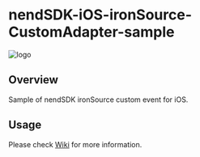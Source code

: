 # nendSDK-iOS-ironSource-CustomAdapter-sample

![logo](https://user-images.githubusercontent.com/9563381/31269103-17daebce-aaba-11e7-9899-742435c4ef20.png)

## Overview
Sample of nendSDK ironSource custom event for iOS.  

## Usage
Please check [Wiki](https://github.com/fan-ADN/nendSDK-iOS-ironSource-CustomAdapter/wiki) for more information.  
